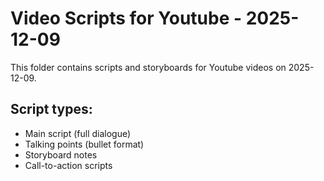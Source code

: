 # Video Scripts for Youtube - 2025-12-09

This folder contains scripts and storyboards for Youtube videos on 2025-12-09.

## Script types:
- Main script (full dialogue)
- Talking points (bullet format)
- Storyboard notes
- Call-to-action scripts
